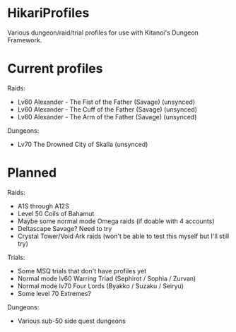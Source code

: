 # HikariProfiles

Various dungeon/raid/trial profiles for use with Kitanoi's Dungeon Framework.

# Current profiles

Raids:

- Lv60 Alexander - The Fist of the Father (Savage) (unsynced)
- Lv60 Alexander - The Cuff of the Father (Savage) (unsynced)
- Lv60 Alexander - The Arm of the Father (Savage) (unsynced)

Dungeons:

- Lv70 The Drowned City of Skalla (unsynced)

# Planned

Raids:

- A1S through A12S
- Level 50 Coils of Bahamut
- Maybe some normal mode Omega raids (if doable with 4 accounts)
- Deltascape Savage? Need to try
- Crystal Tower/Void Ark raids (won't be able to test this myself but I'll still try)

Trials:

- Some MSQ trials that don't have profiles yet
- Normal mode lv60 Warring Triad (Sephirot / Sophia / Zurvan)
- Normal mode lv70 Four Lords (Byakko / Suzaku / Seiryu)
- Some level 70 Extremes?

Dungeons:

- Various sub-50 side quest dungeons
